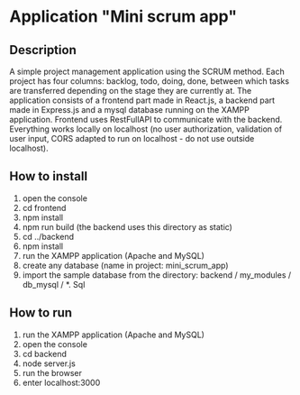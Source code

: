 # Application "Mini scrum app"

## Description
A simple project management application using the SCRUM method. Each project has four columns: backlog, todo, doing, done, between which tasks are transferred depending on the stage they are currently at. The application consists of a frontend part made in React.js, a backend part made in Express.js and a mysql database running on the XAMPP application. Frontend uses RestFullAPI to communicate with the backend.
Everything works locally on localhost (no user authorization, validation of user input, CORS adapted to run on localhost - do not use outside localhost). 

## How to install
1. open the console
2. cd frontend
3. npm install
4. npm run build (the backend uses this directory as static)
5. cd ../backend
6. npm install
7. run the XAMPP application (Apache and MySQL)
8. create any database (name in project: mini_scrum_app)
9. import the sample database from the directory: backend / my_modules / db_mysql / *. Sql

## How to run
1. run the XAMPP application (Apache and MySQL)
2. open the console
3. cd backend
4. node server.js
5. run the browser
6. enter localhost:3000
